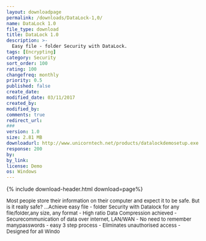 ```yaml
---
layout: downloadpage
permalink: /downloads/DataLock-1,0/
name: DataLock 1.0
file_type: download
title: DataLock 1.0
description: >-
  Easy file - folder Security with DataLock.
tags: [Encrypting]
category: Security
sort_order: 100
rating: 100
changefreq: monthly
priority: 0.5
published: false
create_date:
modified_date: 03/11/2017
created_by:
modified_by:
comments: true
redirect_url:
###
version: 1.0
size: 2.81 MB
downloadurl: http://www.unicorntech.net/products/datalockdemosetup.exe
response: 200
by:
by_link:
license: Demo
os: Windows
---
```


{% include download-header.html download=page%}

<p style="fix-download-text !important">
<p><font size="2">Most people store their information on their computer and expect it to be safe. But is it really safe? ...Achieve easy file - folder Security with Datalock for any file/folder,any size, any format - High ratio Data Compression achieved - Securecommunication of data over internet, LAN/WAN - No need to remember manypasswords - easy 3 step process - Eliminates unauthorised access -Designed for all Windo</font></p></p>
